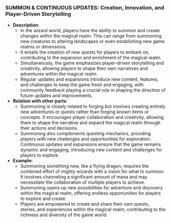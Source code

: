 ### SUMMON & CONTINUOUS UPDATES: Creation, Innovation, and Player-Driven Storytelling

- **Description**: 
  - In the wizard world, players have the ability to summon and create changes within the magical realm. This can range from summoning new creatures to altering landscapes or even establishing new game realms or dimensions. 
  - It entails the creation of new quests for players to embark on, contributing to the expansion and enrichment of the magical realm. 
  - Simultaneously, the game emphasizes player-driven storytelling and creativity, allowing players to shape their own narratives and adventures within the magical realm.
  - Regular updates and expansions introduce new content, features, and challenges to keep the game fresh and engaging, with community feedback playing a crucial role in shaping the direction of future updates and improvements.
- **Relation with other parts**: 
  - Summoning is closely related to forging but involves creating entirely new adventures or quests rather than forging known items or concepts. It encourages player collaboration and creativity, allowing them to shape the narrative and expand the magical realm through their actions and decisions.
  - Summoning also complements questing mechanics, providing players with new challenges and opportunities for exploration. Continuous updates and expansions ensure that the game remains dynamic and engaging, introducing new content and challenges for players to explore.
- **Example**: 
  - Summoning something new, like a flying dragon, requires the combined effort of mighty wizards with a vision for what to summon. It involves channeling a significant amount of mana and may necessitate the collaboration of multiple players to achieve. 
  - Summoning opens up new possibilities for adventure and discovery within the magical realm, offering endless opportunities for players to explore and create. 
  - Players are empowered to create and share their own quests, stories, and experiences within the magical realm, contributing to the richness and diversity of the game world.

